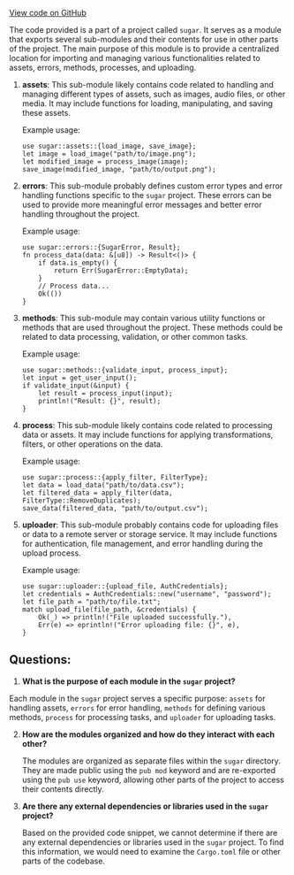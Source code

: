 [View code on GitHub](https://github.com/metaplex-foundation/sugar/src/upload/mod.rs)

The code provided is a part of a project called `sugar`. It serves as a module that exports several sub-modules and their contents for use in other parts of the project. The main purpose of this module is to provide a centralized location for importing and managing various functionalities related to assets, errors, methods, processes, and uploading.

1. **assets**: This sub-module likely contains code related to handling and managing different types of assets, such as images, audio files, or other media. It may include functions for loading, manipulating, and saving these assets.

   Example usage:
   ```
   use sugar::assets::{load_image, save_image};
   let image = load_image("path/to/image.png");
   let modified_image = process_image(image);
   save_image(modified_image, "path/to/output.png");
   ```

2. **errors**: This sub-module probably defines custom error types and error handling functions specific to the `sugar` project. These errors can be used to provide more meaningful error messages and better error handling throughout the project.

   Example usage:
   ```
   use sugar::errors::{SugarError, Result};
   fn process_data(data: &[u8]) -> Result<()> {
       if data.is_empty() {
           return Err(SugarError::EmptyData);
       }
       // Process data...
       Ok(())
   }
   ```

3. **methods**: This sub-module may contain various utility functions or methods that are used throughout the project. These methods could be related to data processing, validation, or other common tasks.

   Example usage:
   ```
   use sugar::methods::{validate_input, process_input};
   let input = get_user_input();
   if validate_input(&input) {
       let result = process_input(input);
       println!("Result: {}", result);
   }
   ```

4. **process**: This sub-module likely contains code related to processing data or assets. It may include functions for applying transformations, filters, or other operations on the data.

   Example usage:
   ```
   use sugar::process::{apply_filter, FilterType};
   let data = load_data("path/to/data.csv");
   let filtered_data = apply_filter(data, FilterType::RemoveDuplicates);
   save_data(filtered_data, "path/to/output.csv");
   ```

5. **uploader**: This sub-module probably contains code for uploading files or data to a remote server or storage service. It may include functions for authentication, file management, and error handling during the upload process.

   Example usage:
   ```
   use sugar::uploader::{upload_file, AuthCredentials};
   let credentials = AuthCredentials::new("username", "password");
   let file_path = "path/to/file.txt";
   match upload_file(file_path, &credentials) {
       Ok(_) => println!("File uploaded successfully."),
       Err(e) => eprintln!("Error uploading file: {}", e),
   }
   ```
## Questions: 
 1. **What is the purpose of each module in the `sugar` project?**

   Each module in the `sugar` project serves a specific purpose: `assets` for handling assets, `errors` for error handling, `methods` for defining various methods, `process` for processing tasks, and `uploader` for uploading tasks.

2. **How are the modules organized and how do they interact with each other?**

   The modules are organized as separate files within the `sugar` directory. They are made public using the `pub mod` keyword and are re-exported using the `pub use` keyword, allowing other parts of the project to access their contents directly.

3. **Are there any external dependencies or libraries used in the `sugar` project?**

   Based on the provided code snippet, we cannot determine if there are any external dependencies or libraries used in the `sugar` project. To find this information, we would need to examine the `Cargo.toml` file or other parts of the codebase.